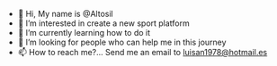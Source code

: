 - 👋 Hi, My name is @Altosil
- 👀 I’m interested in create a new sport platform
- 🌱 I’m currently learning how to do it
- 💞️ I’m looking for people who can help me in this journey 
- 📫 How to reach me?... Send me an email to luisan1978@hotmail.es

<!---
Altosil/Altosil is a ✨ special ✨ repository because its `README.md` (this file) appears on your GitHub profile.
You can click the Preview link to take a look at your changes.
--->
